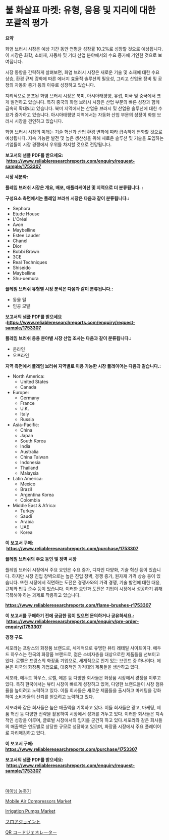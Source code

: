<p><h1>불 화살표 마켓: 유형, 응용 및 지리에 대한 포괄적 평가</h1></p><p><strong>요약</strong></p>
<p><p>화염 브러시 시장은 예상 기간 동안 연평균 성장률 10.2%로 성장할 것으로 예상됩니다. 이 시장은 화학, 소비재, 자동차 및 기타 산업 분야에서의 수요 증가에 기인한 것으로 보여집니다.</p><p>시장 동향을 간략하게 살펴보면, 화염 브러시 시장은 새로운 기술 및 소재에 대한 수요 상승, 환경 규제 강화에 따른 에너지 효율적 솔루션의 필요성, 그리고 산업용 장비 및 공정의 자동화 증가 등의 이유로 성장하고 있습니다.</p><p>지리적으로 분포된 화염 브러시 시장은 북미, 아시아태평양, 유럽, 미국 및 중국에서 크게 발전하고 있습니다. 특히 중국의 화염 브러시 시장은 산업 부문의 빠른 성장과 함께 급속히 확대되고 있습니다. 북미 지역에서는 산업용 브러시 및 산업용 솔루션에 대한 수요가 증가하고 있습니다. 아시아태평양 지역에서는 자동화 산업 부문의 성장이 화염 브러시 시장을 견인하고 있습니다.</p><p>화염 브러시 시장의 미래는 기술 혁신과 산업 환경 변화에 따라 급속하게 변화할 것으로 예상됩니다. 지속 가능한 발전 및 높은 생산성을 위해 새로운 솔루션 및 기술을 도입하는 기업들이 시장 경쟁에서 우위를 차지할 것으로 전망됩니다.</p></p>
<p><strong>보고서의 샘플 PDF를 받으세요: &nbsp;<a href="https://www.reliableresearchreports.com/enquiry/request-sample/1753307">https://www.reliableresearchreports.com/enquiry/request-sample/1753307</a></strong></p>
<p><strong>시장 세분화:</strong></p>
<p><strong> 플레임 브러쉬 시장은 개요, 배포, 애플리케이션 및 지역으로 더 분류됩니다. :</strong></p>
<p><strong>구성요소 측면에서는 플레임 브러쉬 시장은 다음과 같이 분류됩니다.:</strong></p>
<p><ul><li>Sephora</li><li>Etude House</li><li>L'Oréal</li><li>Avon</li><li>Maybelline</li><li>Estee Lauder</li><li>Chanel</li><li>Dior</li><li>Bobbi Brown</li><li>3CE</li><li>Real Techniques</li><li>Shiseido</li><li>Maybelline</li><li>Shu-uemura</li></ul></p>
<p><strong> 플레임 브러쉬 유형별 시장 분석은 다음과 같이 분류됩니다.:</strong></p>
<p><ul><li>동물 털</li><li>인공 모발</li></ul></p>
<p><strong>보고서의 샘플 PDF를 받으세요 :<a href="https://www.reliableresearchreports.com/enquiry/request-sample/1753307">https://www.reliableresearchreports.com/enquiry/request-sample/1753307</a></strong></p>
<p><strong> 플레임 브러쉬 응용 분야별 시장 산업 조사는 다음과 같이 분류됩니다.:</strong></p>
<p><ul><li>온라인</li><li>오프라인</li></ul></p>
<p><strong>지역 측면에서 플레임 브러쉬 지역별로 이용 가능한 시장 플레이어는 다음과 같습니다.:</strong></p>
<p><ul>
    <li>
        North America:
        <ul>
            <li>United States</li>
            <li>Canada</li>
        </ul>
    </li>
    <li>
        Europe:
        <ul>
            <li>Germany</li>
            <li>France</li>
            <li>U.K.</li>
            <li>Italy</li>
            <li>Russia</li>
        </ul>
    </li>
    <li>
        Asia-Pacific:
        <ul>
            <li>China</li>
            <li>Japan</li>
            <li>South Korea</li>
            <li>India</li>
            <li>Australia</li>
            <li>China Taiwan</li>
            <li>Indonesia</li>
            <li>Thailand</li>
            <li>Malaysia</li>
        </ul>
    </li>
    <li>
        Latin America:
        <ul>
            <li>Mexico</li>
            <li>Brazil</li>
            <li>Argentina Korea</li>
            <li>Colombia</li>
        </ul>
    </li>
    <li>
        Middle East & Africa:
        <ul>
            <li>Turkey</li>
            <li>Saudi</li>
            <li>Arabia</li>
            <li>UAE</li>
            <li>Korea</li>
        </ul>
    </li>
    </ul></p>
<p><strong>이 보고서 구매: &nbsp;<a href="https://www.reliableresearchreports.com/purchase/1753307">https://www.reliableresearchreports.com/purchase/1753307</a></strong></p>
<p><strong>플레임 브러쉬의 주요 동인 및 장벽 시장</strong></p>
<p><p>플레임 브러쉬 시장에서 주요 요인은 수요 증가, 디자인 다양화, 기술 혁신 등이 있습니다. 하지만 시장 진입 장벽으로는 높은 진입 장벽, 경쟁 증가, 원자재 가격 상승 등이 있습니다. 또한 시장에서 직면하는 도전은 경쟁사와의 가격 경쟁, 기술 발전에 대한 대응, 규제와 법규 준수 등이 있습니다. 이러한 요인과 도전은 기업이 시장에서 성공하기 위해 극복해야 하는 과제로 작용하고 있습니다.</p></p>
<p><strong><a href="https://www.reliableresearchreports.com/flame-brushes-r1753307">https://www.reliableresearchreports.com/flame-brushes-r1753307</a></strong></p>
<p><strong>이 보고서를 구매하기 전에 궁금한 점이 있으면 문의하거나 공유하세요.: &nbsp;<a href="https://www.reliableresearchreports.com/enquiry/pre-order-enquiry/1753307">https://www.reliableresearchreports.com/enquiry/pre-order-enquiry/1753307</a></strong></p>
<p><strong>경쟁 구도</strong></p>
<p><p>세포라는 프랑스의 화장품 브랜드로, 세계적으로 유명한 뷰티 레테일 사이트이다. 에두드 하우스는 한국의 화장품 브랜드로, 젊은 소비자층을 대상으로한 제품들을 선보이고 있다. 로렐은 프랑스의 화장품 기업으로, 세계적으로 인기 있는 브랜드 중 하나이다. 에본은 미국의 화장품 기업으로, 대중적인 가격대의 제품들을 생산하고 있다.</p><p>세포라, 에두드 하우스, 로렐, 에본 등 다양한 회사들은 화장품 시장에서 경쟁을 이루고 있다. 특히 한국에서는 뷰티 시장이 빠르게 성장하고 있어, 다양한 브랜드들이 시장 점유율을 높이려고 노력하고 있다. 이들 회사들은 새로운 제품들을 출시하고 마케팅을 강화하여 소비자들의 신뢰를 얻으려고 노력하고 있다.</p><p>세포라와 같은 회사들은 높은 매출액을 기록하고 있다. 이들 회사들은 광고, 마케팅, 제품 혁신 등 다양한 전략을 활용하여 시장에서 성과를 거두고 있다. 이러한 회사들은 지속적인 성장을 이루며, 글로벌 시장에서의 입지를 굳건히 하고 있다.세포라와 같은 회사들의 매출액은 연도별로 상당한 규모로 성장하고 있으며, 화장품 시장에서 주요 플레이어로 자리매김하고 있다.</p></p>
<p><strong>이 보고서 구매: &nbsp; <a href="https://www.reliableresearchreports.com/purchase/1753307">https://www.reliableresearchreports.com/purchase/1753307</a></strong></p>
<p><strong>보고서의 샘플 PDF를 받으세요: &nbsp;<a href="https://www.reliableresearchreports.com/enquiry/request-sample/1753307">https://www.reliableresearchreports.com/enquiry/request-sample/1753307</a></strong><strong></strong></p>
<p>&nbsp;</p>
<p><p><a href="https://github.com/Tristiarton768456/Market-Research-Report-List-1/blob/main/622093425932.md">마이닝 농축기</a></p><p><a href="https://github.com/bobicer/Market-Research-Report-List-2/blob/main/mobile-air-compressors-market.md">Mobile Air Compressors Market</a></p><p><a href="https://github.com/globismark/Market-Research-Report-List-2/blob/main/irrigation-pumps-market.md">Irrigation Pumps Market</a></p><p><a href="https://github.com/MosesSpinka1914/Market-Research-Report-List-1/blob/main/808136828478.md">フロアジョイント</a></p><p><a href="https://github.com/bevdtkn4419963/Market-Research-Report-List-1/blob/main/737215828477.md">QR コードジェネレーター</a></p></p>